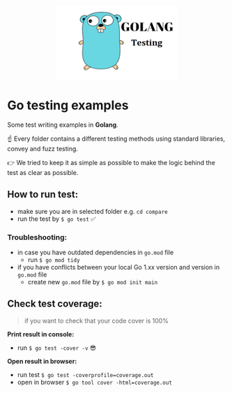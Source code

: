<p align="center">
    <img src="icon.png" width="280" height="170">
</p>

# Go testing examples
Some test writing examples in **Golang**.

☝️ Every folder contains a different testing methods using standard libraries, convey and fuzz testing.

👉 We tried to keep it as simple as possible to make the logic behind the test as clear as possible.

## How to run test:
- make sure you are in selected folder e.g. `cd compare`
- run the test by `$ go test` ✅

### Troubleshooting:
- in case you have outdated dependencies in `go.mod` file
  - run `$ go mod tidy`
- if you have conflicts between your local Go 1.xx version and version in `go.mod` file
  - create new `go.mod` file by `$ go mod init main`
  

## Check test coverage:
> if you want to check that your code cover is 100%

**Print result in console:**
- run `$ go test -cover -v` 😎

**Open result in browser:**
- run test `$ go test -coverprofile=coverage.out`
- open in browser `$ go tool cover -html=coverage.out`